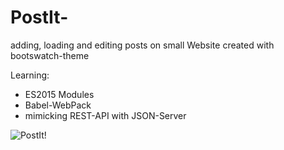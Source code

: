 # PostIt-
adding, loading and editing posts on small Website created with bootswatch-theme

Learning:
- ES2015 Modules
- Babel-WebPack
- mimicking REST-API with JSON-Server

![PostIt!](https://user-images.githubusercontent.com/53621659/64050101-5048b600-cb77-11e9-89fe-1f6809d237b6.png)
